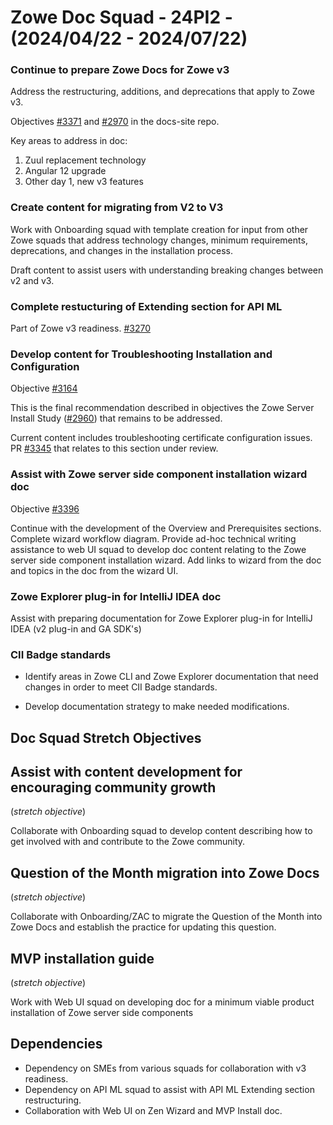 # Zowe Doc Squad - 24PI2 - (2024/04/22 - 2024/07/22)
### Continue to prepare Zowe Docs for Zowe v3 

Address the restructuring, additions, and deprecations that apply to Zowe v3.

Objectives [#3371](https://github.com/zowe/docs-site/issues/3371) and  [#2970](https://github.com/zowe/docs-site/issues/2970) in the docs-site repo. 

Key areas to address in doc:
1. Zuul replacement technology
2. Angular 12 upgrade
3. Other day 1, new v3 features

### Create content for migrating from V2 to V3

Work with Onboarding squad with template creation for input from other Zowe squads that address technology changes, minimum requirements, deprecations, and changes in the installation process. 

Draft content to assist users with understanding breaking changes between v2 and v3.

### Complete restucturing of Extending section for API ML

Part of Zowe v3 readiness. [#3270](https://github.com/zowe/docs-site/issues/3270) 


### Develop content for Troubleshooting Installation and Configuration 

Objective [#3164](https://github.com/zowe/docs-site/issues/3164) 

This is the final recommendation described in objectives the Zowe Server Install Study ([#2960](https://github.com/zowe/docs-site/issues/2960)) that remains to be addressed.

Current content includes troubleshooting certificate configuration issues.
PR [#3345](https://github.com/zowe/docs-site/pull/3345) that relates to this section under review.

### Assist with Zowe server side component installation wizard doc 

Objective [#3396](https://github.com/zowe/docs-site/issues/3396)

Continue with the development of the Overview and Prerequisites sections. Complete wizard workflow diagram. Provide ad-hoc technical writing assistance to web UI squad to develop doc content relating to the Zowe server side component installation wizard. Add links to wizard from the doc and topics in the doc from the wizard UI.

### Zowe Explorer plug-in for IntelliJ IDEA doc

Assist with preparing documentation for Zowe Explorer plug-in for IntelliJ IDEA (v2 plug-in and GA SDK's)

### CII Badge standards

- Identify areas in Zowe CLI and Zowe Explorer documentation that need changes in order to meet  CII Badge standards.

- Develop documentation strategy to make needed modifications.

## Doc Squad Stretch Objectives 

## Assist with content development for encouraging community growth
(_stretch objective_)

Collaborate with Onboarding squad to develop content describing how to get involved with and contribute to the Zowe community. 

## Question of the Month migration into Zowe Docs 
(_stretch objective_)

Collaborate with Onboarding/ZAC to migrate the Question of the Month into Zowe Docs and establish the practice for updating this question.

## MVP installation guide
(_stretch objective_)

Work with Web UI squad on developing doc for a minimum viable product installation of Zowe server side components

## Dependencies

* Dependency on SMEs from various squads for collaboration with v3 readiness.
* Dependency on API ML squad to assist with API ML Extending section restructuring.  
* Collaboration with Web UI on Zen Wizard and MVP Install doc.



